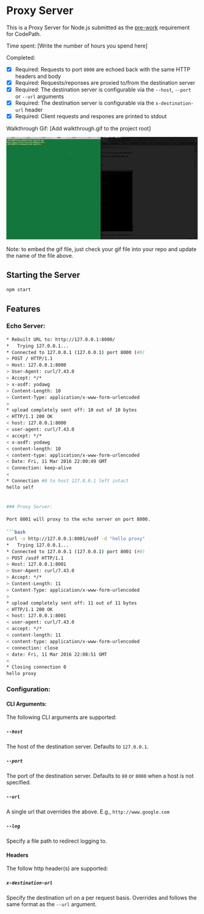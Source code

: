 # Proxy Server

This is a Proxy Server for Node.js submitted as the [pre-work](http://courses.codepath.com/snippets/intro_to_nodejs/prework) requirement for CodePath.

Time spent: [Write the number of hours you spend here]

Completed:

* [x] Required: Requests to port `8000` are echoed back with the same HTTP headers and body
* [x] Required: Requests/reponses are proxied to/from the destination server
* [x] Required: The destination server is configurable via the `--host`, `--port`  or `--url` arguments
* [x] Required: The destination server is configurable via the `x-destination-url` header
* [x] Required: Client requests and respones are printed to stdout

Walkthrough Gif:
[Add walkthrough.gif to the project root]

![Video Walkthrough](walkthrough.gif)

Note: to embed the gif file, just check your gif file into your repo and update the name of the file above.

## Starting the Server

```bash
npm start
```

## Features

### Echo Server:

```bash
* Rebuilt URL to: http://127.0.0.1:8000/
*   Trying 127.0.0.1...
* Connected to 127.0.0.1 (127.0.0.1) port 8000 (#0)
> POST / HTTP/1.1
> Host: 127.0.0.1:8000
> User-Agent: curl/7.43.0
> Accept: */*
> x-asdf: yodawg
> Content-Length: 10
> Content-Type: application/x-www-form-urlencoded
> 
* upload completely sent off: 10 out of 10 bytes
< HTTP/1.1 200 OK
< host: 127.0.0.1:8000
< user-agent: curl/7.43.0
< accept: */*
< x-asdf: yodawg
< content-length: 10
< content-type: application/x-www-form-urlencoded
< Date: Fri, 11 Mar 2016 22:00:49 GMT
< Connection: keep-alive
< 
* Connection #0 to host 127.0.0.1 left intact
hello self


### Proxy Server:

Port 8001 will proxy to the echo server on port 8000.

```bash
curl -v http://127.0.0.1:8001/asdf -d "hello proxy"
*   Trying 127.0.0.1...
* Connected to 127.0.0.1 (127.0.0.1) port 8001 (#0)
> POST /asdf HTTP/1.1
> Host: 127.0.0.1:8001
> User-Agent: curl/7.43.0
> Accept: */*
> Content-Length: 11
> Content-Type: application/x-www-form-urlencoded
> 
* upload completely sent off: 11 out of 11 bytes
< HTTP/1.1 200 OK
< host: 127.0.0.1:8001
< user-agent: curl/7.43.0
< accept: */*
< content-length: 11
< content-type: application/x-www-form-urlencoded
< connection: close
< date: Fri, 11 Mar 2016 22:08:51 GMT
< 
* Closing connection 0
hello proxy
```

### Configuration:

#### CLI Arguments:

The following CLI arguments are supported:

##### `--host`

The host of the destination server. Defaults to `127.0.0.1`.

##### `--port`

The port of the destination server. Defaults to `80` or `8000` when a host is not specified.

##### `--url`

A single url that overrides the above. E.g., `http://www.google.com`

##### `--log`

Specify a file path to redirect logging to.

#### Headers

The follow http header(s) are supported:

##### `x-destination-url`

Specify the destination url on a per request basis. Overrides and follows the same format as the `--url` argument.
